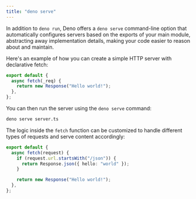 ```yaml
---
title: "deno serve"
---
```


In addition to `deno run`, Deno offers a `deno serve` command-line option that
automatically configures servers based on the exports of your main module,
abstracting away implementation details, making your code easier to reason about
and maintain.

Here's an example of how you can create a simple HTTP server with declarative
fetch:

```typescript title="server.ts"
export default {
  async fetch(_req) {
    return new Response("Hello world!");
  },
};
```

You can then run the server using the `deno serve` command:

```bash
deno serve server.ts
```

The logic inside the `fetch` function can be customized to handle different
types of requests and serve content accordingly:

```typescript title="server.ts"
export default {
  async fetch(request) {
    if (request.url.startsWith("/json")) {
      return Response.json({ hello: "world" });
    }

    return new Response("Hello world!");
  },
};
```
